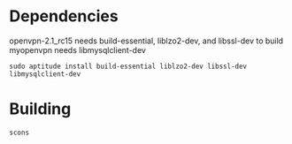 # Dependencies

openvpn-2.1_rc15 needs build-essential, liblzo2-dev, and libssl-dev to build
myopenvpn needs libmysqlclient-dev

    sudo aptitude install build-essential liblzo2-dev libssl-dev libmysqlclient-dev


# Building

    scons

